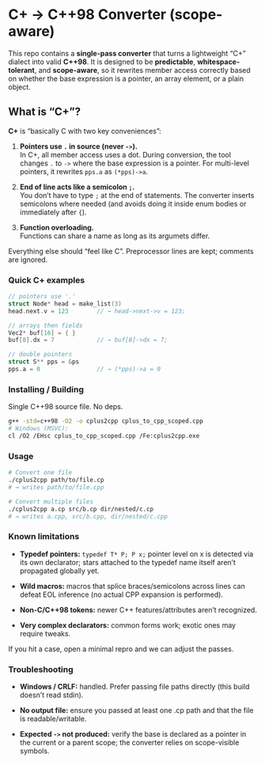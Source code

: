 # C+ → C++98 Converter (scope-aware)

This repo contains a **single-pass converter** that turns a lightweight “C+” dialect into valid **C++98**. It is designed to be **predictable**, **whitespace-tolerant**, and **scope-aware**, so it rewrites member access correctly based on whether the base expression is a pointer, an array element, or a plain object.


## What is “C+”?

**C+** is “basically C with two key conveniences”:

1. **Pointers use `.` in source (never `->`).**  
   In C+, all member access uses a dot. During conversion, the tool changes `.` to `->` where the base expression is a pointer. For multi-level pointers, it rewrites `pps.a` as `(*pps)->a`.

2. **End of line acts like a semicolon `;`.**  
   You don’t have to type `;` at the end of statements. The converter inserts semicolons where needed (and avoids doing it inside enum bodies or immediately after `{`).

3. **Function overloading.**  
   Functions can share a name as long as its argumets differ.

Everything else should “feel like C”. Preprocessor lines are kept; comments are ignored.

### Quick C+ examples

```c
// pointers use '.'
struct Node* head = make_list(3)
head.next.v = 123        // → head->next->v = 123;

// arrays then fields
Vec2* buf[16] = { }
buf[8].dx = 7            // → buf[8]->dx = 7;

// double pointers
struct S** pps = &ps
pps.a = 0                // → (*pps)->a = 0
```

### Installing / Building

Single C++98 source file. No deps.
```bash
g++ -std=c++98 -O2 -o cplus2cpp cplus_to_cpp_scoped.cpp
# Windows (MSVC):
cl /O2 /EHsc cplus_to_cpp_scoped.cpp /Fe:cplus2cpp.exe
```

### Usage

```bash
# Convert one file
./cplus2cpp path/to/file.cp
# → writes path/to/file.cpp

# Convert multiple files
./cplus2cpp a.cp src/b.cp dir/nested/c.cp
# → writes a.cpp, src/b.cpp, dir/nested/c.cpp
```

### Known limitations

- **Typedef pointers:** `typedef T* P; P x;` pointer level on x is detected via its own declarator; stars attached to the typedef name itself aren’t propagated globally yet.

- **Wild macros:** macros that splice braces/semicolons across lines can defeat EOL inference (no actual CPP expansion is performed).

- **Non-C/C++98 tokens:** newer C++ features/attributes aren’t recognized.

- **Very complex declarators:** common forms work; exotic ones may require tweaks.

If you hit a case, open a minimal repro and we can adjust the passes.

### Troubleshooting

- **Windows / CRLF:** handled. Prefer passing file paths directly (this build doesn’t read stdin).

- **No output file:** ensure you passed at least one .cp path and that the file is readable/writable.

- **Expected ```->``` not produced:** verify the base is declared as a pointer in the current or a parent scope; the converter relies on scope-visible symbols.
